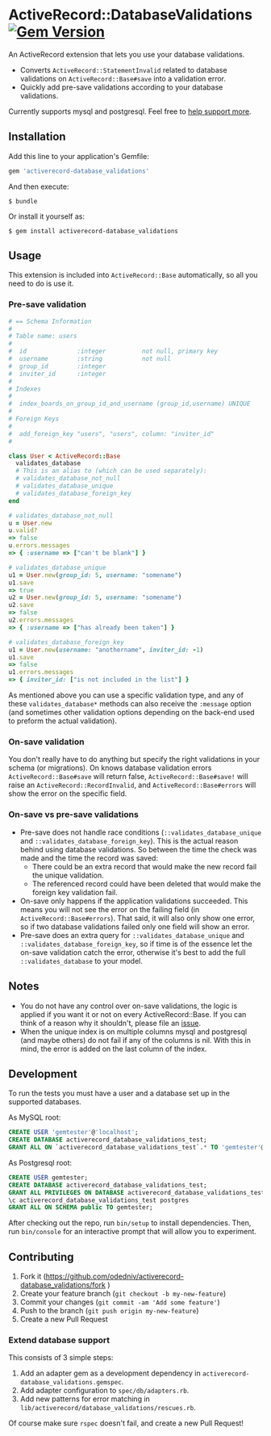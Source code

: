 # ActiveRecord::DatabaseValidations [![Gem Version](https://badge.fury.io/rb/activerecord-database_validations.svg)](http://badge.fury.io/rb/activerecord-database_validations)

An ActiveRecord extension that lets you use your database validations.

* Converts `ActiveRecord::StatementInvalid` related to database validations on
  `ActiveRecord::Base#save` into a validation error.
* Quickly add pre-save validations according to your database validations.

Currently supports mysql and postgresql. Feel free to [help support
more](#extend-database-support).

## Installation

Add this line to your application's Gemfile:

```ruby
gem 'activerecord-database_validations'
```

And then execute:

    $ bundle

Or install it yourself as:

    $ gem install activerecord-database_validations

## Usage

This extension is included into `ActiveRecord::Base` automatically, so all you
need to do is use it.


### Pre-save validation

```ruby
# == Schema Information
#
# Table name: users
#
#  id              :integer          not null, primary key
#  username        :string           not null
#  group_id        :integer
#  inviter_id      :integer
#
# Indexes
#
#  index_boards_on_group_id_and_username (group_id,username) UNIQUE
#
# Foreign Keys
#
#  add_foreign_key "users", "users", column: "inviter_id"
#

class User < ActiveRecord::Base
  validates_database
  # This is an alias to (which can be used separately):
  # validates_database_not_null
  # validates_database_unique
  # validates_database_foreign_key
end

# validates_database_not_null
u = User.new
u.valid?
=> false
u.errors.messages
=> { :username => ["can't be blank"] }

# validates_database_unique
u1 = User.new(group_id: 5, username: "somename")
u1.save
=> true
u2 = User.new(group_id: 5, username: "somename")
u2.save
=> false
u2.errors.messages
=> { :username => ["has already been taken"] }

# validates_database_foreign_key
u1 = User.new(username: "anothername", inviter_id: -1)
u1.save
=> false
u1.errors.messages
=> { inviter_id: ["is not included in the list"] }
```

As mentioned above you can use a specific validation type, and any of these
`validates_database*` methods can also receive the `:message` option (and
sometimes other validation options depending on the back-end used to preform
the actual validation).

### On-save validation

You don't really have to do anything but specify the right validations in your
schema (or migrations). On knows database validation errors
`ActiveRecord::Base#save` will return false, `ActiveRecord::Base#save!` will
raise an `ActiveRecord::RecordInvalid`, and `ActiveRecord::Base#errors` will
show the error on the specific field.

### On-save vs pre-save validations

* Pre-save does not handle race conditions (`::validates_database_unique` and
  `::validates_database_foreign_key`). This is the actual reason behind using
  database validations. So between the time the check was made and the time the
  record was saved:
  * There could be an extra record that would make the new record fail the
    unique validation.
  * The referenced record could have been deleted that would make the foreign
    key validation fail.
* On-save only happens if the application validations succeeded. This means you
  will not see the error on the failing field (in `ActiveRecord::Base#errors`).
  That said, it will also only show one error, so if two database validations
  failed only one field will show an error.
* Pre-save does an extra query for `::validates_database_unique` and
  `::validates_database_foreign_key`, so if time is of the essence let the
  on-save validation catch the error, otherwise it's best to add
  the full `::validates_database` to your model.

## Notes

* You do not have any control over on-save validations, the logic is applied if
  you want it or not on every ActiveRecord::Base. If you can think of a reason
  why it shouldn't, please file an
  [issue](https://github.com/odedniv/activerecord-database_validations/issues).
* When the unique index is on multiple columns mysql and postgresql (and maybe
  others) do not fail if any of the columns is nil. With this in mind, the
  error is added on the last column of the index.

## Development

To run the tests you must have a user and a database set up in the supported databases.

As MySQL root:

```sql
CREATE USER 'gemtester'@'localhost';
CREATE DATABASE activerecord_database_validations_test;
GRANT ALL ON `activerecord_database_validations_test`.* TO 'gemtester'@'localhost';
```

As Postgresql root:

```sql
CREATE USER gemtester;
CREATE DATABASE activerecord_database_validations_test;
GRANT ALL PRIVILEGES ON DATABASE activerecord_database_validations_test TO gemtester;
\c activerecord_database_validations_test postgres
GRANT ALL ON SCHEMA public TO gemtester;
```

After checking out the repo, run `bin/setup` to install dependencies. Then, run `bin/console` for an interactive prompt that will allow you to experiment.

## Contributing

1. Fork it (https://github.com/odedniv/activerecord-database_validations/fork )
2. Create your feature branch (`git checkout -b my-new-feature`)
3. Commit your changes (`git commit -am 'Add some feature'`)
4. Push to the branch (`git push origin my-new-feature`)
5. Create a new Pull Request

### Extend database support

This consists of 3 simple steps:

1. Add an adapter gem as a development dependency in
   `activerecord-database_validations.gemspec`.
2. Add adapter configuration to `spec/db/adapters.rb`.
3. Add new patterns for error matching in
   `lib/activerecord/database_validations/rescues.rb`.

Of course make sure `rspec` doesn't fail, and create a new Pull Request!
